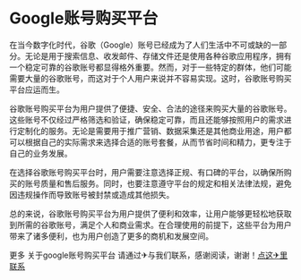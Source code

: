 # Google账号购买平台

在当今数字化时代，谷歌（Google）账号已经成为了人们生活中不可或缺的一部分。无论是用于搜索信息、收发邮件、存储文件还是使用各种谷歌应用程序，拥有一个稳定可靠的谷歌账号都显得格外重要。然而，对于一些特定的群体，他们可能需要大量的谷歌账号，而这对于个人用户来说并不容易实现。这时，谷歌账号购买平台应运而生。

谷歌账号购买平台为用户提供了便捷、安全、合法的途径来购买大量的谷歌账号。这些账号不仅经过严格筛选和验证，确保稳定可靠，而且还能够按照用户的需求进行定制化的服务。无论是需要用于推广营销、数据采集还是其他商业用途，用户都可以根据自己的实际需求来选择合适的账号套餐，从而节省时间和精力，更专注于自己的业务发展。

在选择谷歌账号购买平台时，用户需要注意选择正规、有口碑的平台，以确保所购买的账号质量和售后服务。同时，也要注意遵守平台的规定和相关法律法规，避免因违规操作而导致账号被封禁或造成其他损失。

总的来说，谷歌账号购买平台为用户提供了便利和效率，让用户能够更轻松地获取到所需的谷歌账号，满足个人和商业需求。在合理使用的前提下，这些平台为用户带来了诸多便利，也为用户创造了更多的商机和发展空间。

更多 关于google账号购买平台 请通过✈与我们联系，感谢阅读，谢谢！[点这✈里联系](https://b.k02.cc)